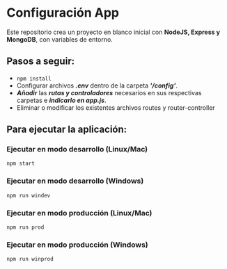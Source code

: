 # Configuración App
Este repositorio crea un proyecto en blanco inicial con **NodeJS, Express y MongoDB**, con variables de entorno.

## Pasos a seguir:
 - `npm install`
 - Configurar archivos ***.env*** dentro de la carpeta ***'/config'***.
 - ***Añadir*** las ***rutas y controladores*** necesarios en sus respectivas carpetas e ***indicarlo en app.js***.
 - Eliminar o modificar los existentes archivos routes y router-controller



## Para ejecutar la aplicación:

### Ejecutar en modo desarrollo (Linux/Mac)

    npm start


### Ejecutar en modo desarrollo (Windows)

    npm run windev

### Ejecutar en modo producción (Linux/Mac)

    npm run prod


### Ejecutar en modo producción (Windows)

    npm run winprod

